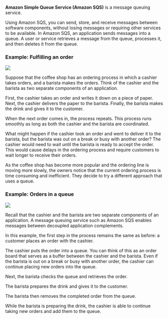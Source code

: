 **Amazon Simple Queue Service (Amazon SQS)** is a message queuing service. 

Using Amazon SQS, you can send, store, and receive messages between software components, without losing messages or requiring other services to be available. In Amazon SQS, an application sends messages into a queue. A user or service retrieves a message from the queue, processes it, and then deletes it from the queue.

### **Example: Fulfilling an order**

![](https://d3c33hcgiwev3.cloudfront.net/imageAssetProxy.v1/y8UXj-I9TSCFF4_iPa0gPw_57c347cc1e3d432b8553665d9bc49150_SQS_1.png?expiry=1611446400000&hmac=sygxCGWyyt28kVp_FelFCAY2Gezb5NWFKhWsOjhceJ8)

Suppose that the coffee shop has an ordering process in which a cashier takes orders, and a barista makes the orders. Think of the cashier and the barista as two separate components of an application. 

First, the cashier takes an order and writes it down on a piece of paper. Next, the cashier delivers the paper to the barista. Finally, the barista makes the drink and gives it to the customer.

When the next order comes in, the process repeats. This process runs smoothly as long as both the cashier and the barista are coordinated.

What might happen if the cashier took an order and went to deliver it to the barista, but the barista was out on a break or busy with another order? The cashier would need to wait until the barista is ready to accept the order. This would cause delays in the ordering process and require customers to wait longer to receive their orders.

As the coffee shop has become more popular and the ordering line is moving more slowly, the owners notice that the current ordering process is time consuming and inefficient. They decide to try a different approach that uses a queue.

### **Example: Orders in a queue**

![](https://d3c33hcgiwev3.cloudfront.net/imageAssetProxy.v1/j4F0N9soTamBdDfbKB2pXQ_d4548eb733f24c7f89fa1256637d0da6_SQS_2.jpg?expiry=1611446400000&hmac=cAEEbeu4NO5svgt3-IAF310A4z7lrE6rknWPd9d6Dy8)

Recall that the cashier and the barista are two separate components of an application. A message queuing service such as Amazon SQS enables messages between decoupled application complements.

In this example, the first step in the process remains the same as before: a customer places an order with the cashier. 

The cashier puts the order into a queue. You can think of this as an order board that serves as a buffer between the cashier and the barista. Even if the barista is out on a break or busy with another order, the cashier can continue placing new orders into the queue. 

Next, the barista checks the queue and retrieves the order.

The barista prepares the drink and gives it to the customer. 

The barista then removes the completed order from the queue. 

While the barista is preparing the drink, the cashier is able to continue taking new orders and add them to the queue.